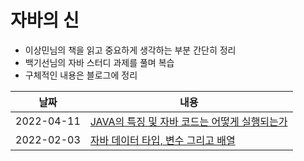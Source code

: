# 자바의 신

- 이상민님의 책을 읽고 중요하게 생각하는 부분 간단히 정리
- 백기선님의 자바 스터디 과제를 풀며 복습
- 구체적인 내용은 블로그에 정리

| 날짜       | 내용                                                                                                                                                                                                                                                                                                                                                                    |
| ---------- | ----------------------------------------------------------------------------------------------------------------------------------------------------------------------------------------------------------------------------------------------------------------------------------------------------------------------------------------------------------------------- |
| 2022-04-11 | <a href="https://github.com/zlzzlzz2l/TIL_Today-I-Learn/blob/main/JAVA/%EC%9E%90%EB%B0%94%EC%9D%98%EC%8B%A0/JAVA%EC%9D%98%20%ED%8A%B9%EC%A7%95%20%EB%B0%8F%20%EC%9E%90%EB%B0%94%20%EC%BD%94%EB%93%9C%EB%8A%94%20%EC%96%B4%EB%96%BB%EA%B2%8C%20%EC%8B%A4%ED%96%89%EB%90%98%EB%8A%94%EA%B0%80.md">JAVA의 특징 및 자바 코드는 어떻게 실행되는가</a> |
| 2022-02-03 | <a href="https://github.com/zlzzlzz2l/TIL_Today-I-Learn/blob/main/JAVA/%EC%9D%B4%EA%B2%83%EC%9D%B4%20%EC%9E%90%EB%B0%94%EB%8B%A4/%EC%9E%90%EB%B0%94%20%EB%8D%B0%EC%9D%B4%ED%84%B0%20%ED%83%80%EC%9E%85%2C%20%EB%B3%80%EC%88%98%20%EA%B7%B8%EB%A6%AC%EA%B3%A0%20%EB%B0%B0%EC%97%B4.md"> 자바 데이터 타입, 변수 그리고 배열</a>                                           |
